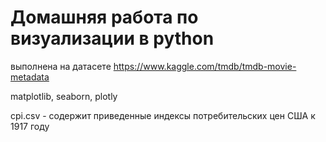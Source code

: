 # Домашняя работа по визуализации в python

выполнена на датасете 
https://www.kaggle.com/tmdb/tmdb-movie-metadata

matplotlib, seaborn, plotly

cpi.csv - содержит приведенные индексы потребительских цен США к 1917 году
